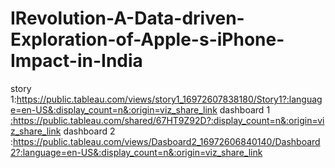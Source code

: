 # IRevolution-A-Data-driven-Exploration-of-Apple-s-iPhone-Impact-in-India

story 1:https://public.tableau.com/views/story1_16972607838180/Story1?:language=en-US&:display_count=n&:origin=viz_share_link
dashboard 1 [:](https://public.tableau.com/shared/67HT9Z92D?:display_count=n&:origin=viz_share_link)https://public.tableau.com/shared/67HT9Z92D?:display_count=n&:origin=viz_share_link
dashboard 2 :https://public.tableau.com/views/Dasboard2_16972606840140/Dashboard2?:language=en-US&:display_count=n&:origin=viz_share_link
